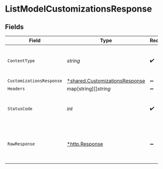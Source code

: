 # ListModelCustomizationsResponse


## Fields

| Field                                                                           | Type                                                                            | Required                                                                        | Description                                                                     |
| ------------------------------------------------------------------------------- | ------------------------------------------------------------------------------- | ------------------------------------------------------------------------------- | ------------------------------------------------------------------------------- |
| `ContentType`                                                                   | *string*                                                                        | :heavy_check_mark:                                                              | HTTP response content type for this operation                                   |
| `CustomizationsResponse`                                                        | [*shared.CustomizationsResponse](../../models/shared/customizationsresponse.md) | :heavy_minus_sign:                                                              | N/A                                                                             |
| `Headers`                                                                       | map[string][]*string*                                                           | :heavy_minus_sign:                                                              | N/A                                                                             |
| `StatusCode`                                                                    | *int*                                                                           | :heavy_check_mark:                                                              | HTTP response status code for this operation                                    |
| `RawResponse`                                                                   | [*http.Response](https://pkg.go.dev/net/http#Response)                          | :heavy_minus_sign:                                                              | Raw HTTP response; suitable for custom response parsing                         |